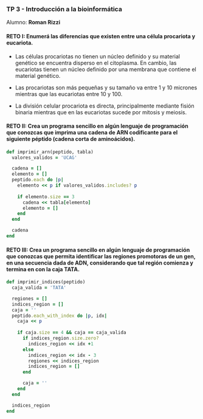 ### TP 3 - Introducción a la bioinformática
Alumno: __Roman Rizzi__


#### RETO I: Enumerá las diferencias que existen entre una célula procariota y eucariota.


 - Las células procariotas no tienen un núcleo definido y su material genético se encuentra disperso en el citoplasma. En cambio, las eucariotas tienen un núcleo definido por una membrana que contiene el material genético.

 - Las procariotas son más pequeñas y su tamaño va entre 1 y 10 micrones mientras que las eucariotas entre 10 y 100.

 - La división celular procariota es directa, principalmente mediante fisión binaria mientras que en las eucariotas sucede por mitosis y meiosis.



#### RETO II: Crea un programa sencillo en algún lenguaje de programación que conozcas que imprima una cadena de ARN codificante para el siguiente péptido (cadena corta de aminoácidos).

```ruby
def imprimir_arn(peptido, tabla)
  valores_validos = 'UCAG'

  cadena = []
  elemento = []
  peptido.each do |p|
    elemento << p if valores_validos.includes? p
    
    if elemento.size == 3
      cadena << tabla[elemento]
      elemento = []
    end
  end

  cadena
end
```

#### RETO III: Crea un programa sencillo en algún lenguaje de programación que conozcas que permita identificar las regiones promotoras de un gen, en una secuencia dada de ADN, considerando que tal región comienza y termina en con la caja TATA.

```ruby
def imprimir_indices(peptido)
  caja_valida = 'TATA'

  regiones = []
  indices_region = []
  caja = ''
  peptido.each_with_index do |p, idx|
    caja << p
    
    if caja.size == 4 && caja == caja_valida
      if indices_region.size.zero?
        indices_region << idx +1
      else
        indices_region << idx - 3
        regiones << indices_region
        indices_region = []
      end

      caja = ''
    end
  end

  indices_region
end
```
